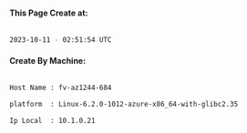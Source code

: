 
   
#### This Page Create at:

```bash

2023-10-11 - 02:51:54 UTC

```

#### Create By Machine:

```bash

Host Name : fv-az1244-684

platform  : Linux-6.2.0-1012-azure-x86_64-with-glibc2.35

Ip Local  : 10.1.0.21

```

